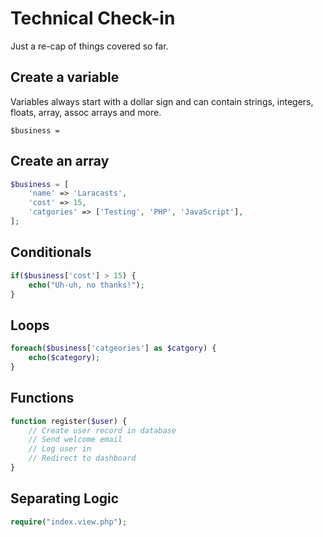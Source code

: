 # Technical Check-in

Just a re-cap of things covered so far.

## Create a variable

Variables always start with a dollar sign and can contain strings, integers, floats, array, assoc arrays and more.

`$business = `

## Create an array

```php
$business = [
    'name' => 'Laracasts',
    'cost' => 15,
    'catgories' => ['Testing', 'PHP', 'JavaScript'],
];
```

## Conditionals

```php
if($business['cost'] > 15) {
    echo("Uh-uh, no thanks!");
}
```

## Loops

```php
foreach($business['catgeories'] as $catgory) {
    echo($category);
}
```

## Functions

```php
function register($user) {
    // Create user record in database
    // Send welcome email
    // Log user in
    // Redirect to dashboard
}
```

## Separating Logic

```php
require("index.view.php");
```
